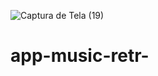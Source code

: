 ![Captura de Tela (19)](https://user-images.githubusercontent.com/88130044/230428481-29875d3d-db0e-4202-8523-44cb681df29c.png)
# app-music-retr-
